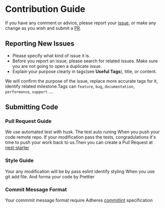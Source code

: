 # Contribution Guide

If you have any comment or advice, please report your [issue](https://github.com/huangyanxiong01/nest-starter/issues),
or make any change as you wish and submit a [PR](https://github.com/huangyanxiong01/nest-starter/pulls).

## Reporting New Issues

- Please specify what kind of issue it is.
- Before you report an issue, please search for related issues. Make sure you are not going to open a duplicate issue.
- Explain your purpose clearly in tags(see **Useful Tags**), title, or content.

We will confirm the purpose of the issue, replace more accurate tags for it, identify related milestone.Tags can `feature`, `bug`, `documentation`, `performance`, `support` ....

## Submitting Code

### Pull Request Guide

We use automated test with husk. The test auto runing When you push your code remote repo. If your modification pass the tests, congradulations it's time to push your work back to us.Then you can create a Pull Request at [nest-starter](https://github.com/huangyanxiong01/nest-starter/pulls)

### Style Guide

Your any modification will be by pass eslint identify styling When you use git add file. And forma your code by Prettier

### Commit Message Format

Your commmit message format require Adheres [commitlint](https://github.com/conventional-changelog/commitlint#what-is-commitlint) specification
